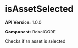 # isAssetSelected

**API Version:** 1.0.0

**Component:** RebelCODE

Checks if an asset is selected


